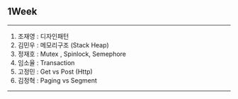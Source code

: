 ## 1Week

<hr>

1. 조재영 : 디자인패턴
2. 김민우 : 메모리구조 (Stack Heap) 
3. 정재호 : Mutex , Spinlock, Semephore
4. 임소율 : Transaction
5. 고정민 : Get vs Post (Http)
6. 김정혁 : Paging vs Segment

<hr>



